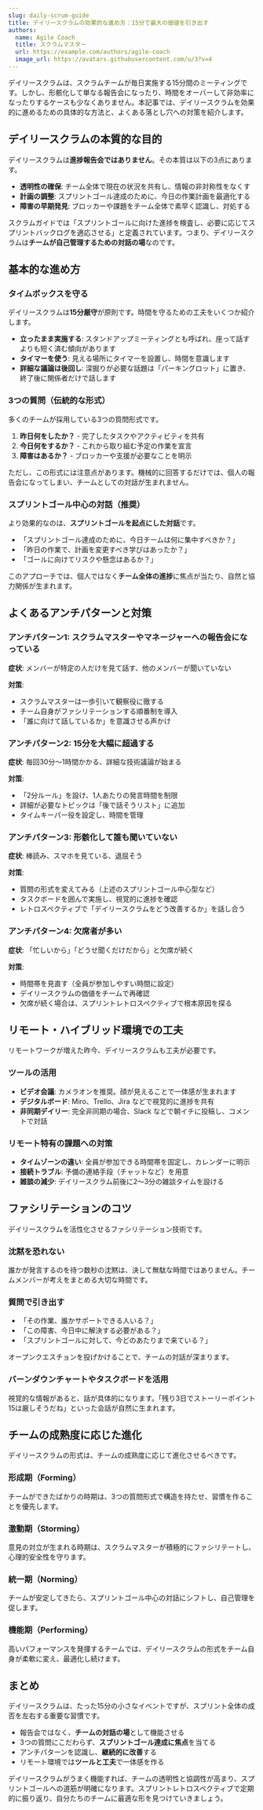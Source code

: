```yaml
---
slug: daily-scrum-guide
title: デイリースクラムの効果的な進め方：15分で最大の価値を引き出す
authors:
  name: Agile Coach
  title: スクラムマスター
  url: https://example.com/authors/agile-coach
  image_url: https://avatars.githubusercontent.com/u/3?v=4
---
```


デイリースクラムは、スクラムチームが毎日実施する15分間のミーティングです。しかし、形骸化して単なる報告会になったり、時間をオーバーして非効率になったりするケースも少なくありません。本記事では、デイリースクラムを効果的に進めるための具体的な方法と、よくある落とし穴への対策を紹介します。

<!--truncate-->

## デイリースクラムの本質的な目的

デイリースクラムは**進捗報告会ではありません**。その本質は以下の3点にあります。

- **透明性の確保**: チーム全体で現在の状況を共有し、情報の非対称性をなくす
- **計画の調整**: スプリントゴール達成のために、今日の作業計画を最適化する
- **障害の早期発見**: ブロッカーや課題をチーム全体で素早く認識し、対処する

スクラムガイドでは「スプリントゴールに向けた進捗を検査し、必要に応じてスプリントバックログを適応させる」と定義されています。つまり、デイリースクラムは**チームが自己管理するための対話の場**なのです。

## 基本的な進め方

### タイムボックスを守る

デイリースクラムは**15分厳守**が原則です。時間を守るための工夫をいくつか紹介します。

- **立ったまま実施する**: スタンドアップミーティングとも呼ばれ、座って話すよりも短く済む傾向があります
- **タイマーを使う**: 見える場所にタイマーを設置し、時間を意識します
- **詳細な議論は後回し**: 深掘りが必要な話題は「パーキングロット」に置き、終了後に関係者だけで話します

### 3つの質問（伝統的な形式）

多くのチームが採用している3つの質問形式です。

1. **昨日何をしたか？** - 完了したタスクやアクティビティを共有
2. **今日何をするか？** - これから取り組む予定の作業を宣言
3. **障害はあるか？** - ブロッカーや支援が必要なことを明示

ただし、この形式には注意点があります。機械的に回答するだけでは、個人の報告会になってしまい、チームとしての対話が生まれません。

### スプリントゴール中心の対話（推奨）

より効果的なのは、**スプリントゴールを起点にした対話**です。

- 「スプリントゴール達成のために、今日チームは何に集中すべきか？」
- 「昨日の作業で、計画を変更すべき学びはあったか？」
- 「ゴールに向けてリスクや懸念はあるか？」

このアプローチでは、個人ではなく**チーム全体の進捗**に焦点が当たり、自然と協力関係が生まれます。

## よくあるアンチパターンと対策

### アンチパターン1: スクラムマスターやマネージャーへの報告会になっている

**症状**: メンバーが特定の人だけを見て話す、他のメンバーが聞いていない

**対策**:
- スクラムマスターは一歩引いて観察役に徹する
- チーム自身がファシリテーションする順番制を導入
- 「誰に向けて話しているか」を意識させる声かけ

### アンチパターン2: 15分を大幅に超過する

**症状**: 毎回30分〜1時間かかる、詳細な技術議論が始まる

**対策**:
- 「2分ルール」を設け、1人あたりの発言時間を制限
- 詳細が必要なトピックは「後で話そうリスト」に追加
- タイムキーパー役を設定し、時間を管理

### アンチパターン3: 形骸化して誰も聞いていない

**症状**: 棒読み、スマホを見ている、退屈そう

**対策**:
- 質問の形式を変えてみる（上述のスプリントゴール中心型など）
- タスクボードを囲んで実施し、視覚的に進捗を確認
- レトロスペクティブで「デイリースクラムをどう改善するか」を話し合う

### アンチパターン4: 欠席者が多い

**症状**: 「忙しいから」「どうせ聞くだけだから」と欠席が続く

**対策**:
- 時間帯を見直す（全員が参加しやすい時間に設定）
- デイリースクラムの価値をチームで再確認
- 欠席が続く場合は、スプリントレトロスペクティブで根本原因を探る

## リモート・ハイブリッド環境での工夫

リモートワークが増えた昨今、デイリースクラムも工夫が必要です。

### ツールの活用

- **ビデオ会議**: カメラオンを推奨。顔が見えることで一体感が生まれます
- **デジタルボード**: Miro、Trello、Jira などで視覚的に進捗を共有
- **非同期デイリー**: 完全非同期の場合、Slack などで朝イチに投稿し、コメントで対話

### リモート特有の課題への対策

- **タイムゾーンの違い**: 全員が参加できる時間帯を固定し、カレンダーに明示
- **接続トラブル**: 予備の連絡手段（チャットなど）を用意
- **雑談の減少**: デイリースクラム前後に2〜3分の雑談タイムを設ける

## ファシリテーションのコツ

デイリースクラムを活性化させるファシリテーション技術です。

### 沈黙を恐れない

誰かが発言するのを待つ数秒の沈黙は、決して無駄な時間ではありません。チームメンバーが考えをまとめる大切な時間です。

### 質問で引き出す

- 「その作業、誰かサポートできる人いる？」
- 「この障害、今日中に解決する必要がある？」
- 「スプリントゴールに対して、今どのあたりまで来ている？」

オープンクエスチョンを投げかけることで、チームの対話が深まります。

### バーンダウンチャートやタスクボードを活用

視覚的な情報があると、話が具体的になります。「残り3日でストーリーポイント15は厳しそうだね」といった会話が自然に生まれます。

## チームの成熟度に応じた進化

デイリースクラムの形式は、チームの成熟度に応じて進化させるべきです。

### 形成期（Forming）

チームができたばかりの時期は、3つの質問形式で構造を持たせ、習慣を作ることを優先します。

### 激動期（Storming）

意見の対立が生まれる時期は、スクラムマスターが積極的にファシリテートし、心理的安全性を守ります。

### 統一期（Norming）

チームが安定してきたら、スプリントゴール中心の対話にシフトし、自己管理を促します。

### 機能期（Performing）

高いパフォーマンスを発揮するチームでは、デイリースクラムの形式をチーム自身が柔軟に変え、最適化し続けます。

## まとめ

デイリースクラムは、たった15分の小さなイベントですが、スプリント全体の成否を左右する重要な習慣です。

- 報告会ではなく、**チームの対話の場**として機能させる
- 3つの質問にこだわらず、**スプリントゴール達成に焦点**を当てる
- アンチパターンを認識し、**継続的に改善**する
- リモート環境では**ツールと工夫**で一体感を作る

デイリースクラムがうまく機能すれば、チームの透明性と協調性が高まり、スプリントゴールへの道筋が明確になります。スプリントレトロスペクティブで定期的に振り返り、自分たちのチームに最適な形を見つけていきましょう。
